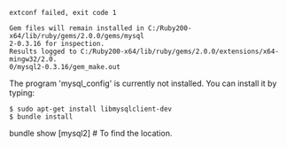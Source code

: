 ```command
extconf failed, exit code 1

Gem files will remain installed in C:/Ruby200-x64/lib/ruby/gems/2.0.0/gems/mysql
2-0.3.16 for inspection.
Results logged to C:/Ruby200-x64/lib/ruby/gems/2.0.0/extensions/x64-mingw32/2.0.
0/mysql2-0.3.16/gem_make.out
```
The program 'mysql_config' is currently not installed. You can install it by typing:

```
$ sudo apt-get install libmysqlclient-dev
$ bundle install
```
bundle show [mysql2] # To find the location.
